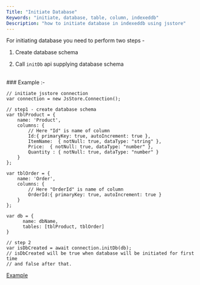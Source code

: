 ```yaml
---
Title: "Initiate Database"
Keywords: "initiate, database, table, column, indexeddb"
Description: "how to initiate database in indexeddb using jsstore"
---
```


For initiating database you need to perform two steps - 

1. Create database schema

2. Call `initDb` api supplying database schema 

<br>
### Example :-

```
// initiate jsstore connection
var connection = new JsStore.Connection();

// step1 - create database schema
var tblProduct = {
    name: 'Product',
    columns: {
        // Here "Id" is name of column 
        Id:{ primaryKey: true, autoIncrement: true },
        ItemName:  { notNull: true, dataType: "string" },
        Price:  { notNull: true, dataType: "number" },
        Quantity : { notNull: true, dataType: "number" }
    }
};

var tblOrder = {
    name: 'Order',
    columns: {
        // Here "OrderId" is name of column 
        OrderId:{ primaryKey: true, autoIncrement: true }
    }
};

var db = {
      name: dbName,
      tables: [tblProduct, tblOrder]
}

// step 2
var isDbCreated = await connection.initDb(db);
// isDbCreated will be true when database will be initiated for first time 
// and false after that.

```

<p class="text-center">
    <a target="_blank" class="btn info" href="https://github.com/ujjwalguptaofficial/jsstore-examples/blob/93a178ec8926151b144b064841c20647366d125f/simple_example/scripts/index.js#L12">Example</a>
</p>